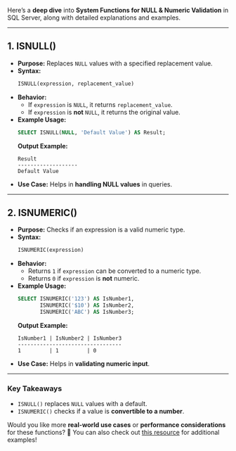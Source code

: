 Here’s a **deep dive** into **System Functions for NULL & Numeric Validation** in SQL Server, along with detailed explanations and examples.

---

## **1. ISNULL()**
- **Purpose:** Replaces `NULL` values with a specified replacement value.
- **Syntax:**
  ```sql
  ISNULL(expression, replacement_value)
  ```
- **Behavior:**
  - If `expression` is `NULL`, it returns `replacement_value`.
  - If `expression` is **not** `NULL`, it returns the original value.
- **Example Usage:**
  ```sql
  SELECT ISNULL(NULL, 'Default Value') AS Result;
  ```
  **Output Example:**  
  ```
  Result
  -------------------
  Default Value
  ```
- **Use Case:** Helps in **handling NULL values** in queries.

---

## **2. ISNUMERIC()**
- **Purpose:** Checks if an expression is a valid numeric type.
- **Syntax:**
  ```sql
  ISNUMERIC(expression)
  ```
- **Behavior:**
  - Returns `1` if `expression` can be converted to a numeric type.
  - Returns `0` if `expression` is **not** numeric.
- **Example Usage:**
  ```sql
  SELECT ISNUMERIC('123') AS IsNumber1,
         ISNUMERIC('$10') AS IsNumber2,
         ISNUMERIC('ABC') AS IsNumber3;
  ```
  **Output Example:**  
  ```
  IsNumber1 | IsNumber2 | IsNumber3
  ---------------------------------
  1         | 1         | 0
  ```
- **Use Case:** Helps in **validating numeric input**.

---

### **Key Takeaways**
- `ISNULL()` replaces `NULL` values with a default.
- `ISNUMERIC()` checks if a value is **convertible to a number**.

Would you like more **real-world use cases** or **performance considerations** for these functions? 🚀 You can also check out [this resource](https://www.mssqltips.com/sqlservertip/6776/sql-isnull-function-examples/) for additional examples!